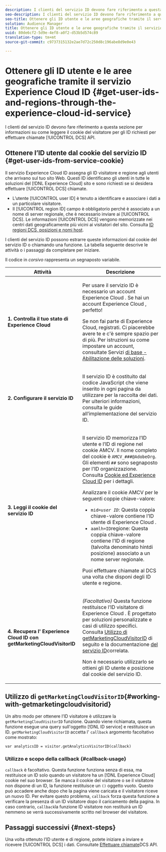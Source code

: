 ```yaml
---
description: I clienti del servizio ID devono fare riferimento a questa sezione per informazioni su come leggere il cookie del visitatore per gli ID richiesti per effettuare chiamate API DCS.
seo-description: I clienti del servizio ID devono fare riferimento a questa sezione per informazioni su come leggere il cookie del visitatore per gli ID richiesti per effettuare chiamate API DCS.
seo-title: Ottenere gli ID utente e le aree geografiche tramite il servizio Experience Cloud ID
solution: Audience Manager
title: Ottenere gli ID utente e le aree geografiche tramite il servizio Experience Cloud ID
uuid: 80de6cf2-5d9e-4ef8-a0f2-d53b5d574c89
translation-type: tm+mt
source-git-commit: c9737315132e2ae7d72c250d8c196abe8d9e0e43

---
```



# Ottenere gli ID utente e le aree geografiche tramite il servizio Experience Cloud ID {#get-user-ids-and-regions-through-the-experience-cloud-id-service}

I clienti del servizio ID devono fare riferimento a questa sezione per informazioni su come leggere il cookie del visitatore per gli ID richiesti per effettuare chiamate [!UICONTROL DCS] API.

## Ottenere l’ID utente dal cookie del servizio ID {#get-user-ids-from-service-cookie}

Il servizio [](https://marketing.adobe.com/resources/help/en_US/mcvid/) Experience Cloud ID assegna gli ID visitatore e regione agli utenti che arrivano sul tuo sito Web. Questi ID identificano gli utenti in tutte le soluzioni del [!DNL Experience Cloud] sito e sono richiesti se si desidera effettuare [!UICONTROL DCS] chiamate.

* L’utente [!UICONTROL user ID] è tenuto a identificare e associare i dati a un particolare visitatore.
* Il [!UICONTROL region ID] campo è obbligatorio perché è associato a un nome di server regionale, che è necessario inviare ai [!UICONTROL DCS]. Le informazioni [!UICONTROL DCS] vengono memorizzate nei centri dati geograficamente più vicini ai visitatori del sito. Consulta [ID regioni DCS, posizioni e nomi host](../../../api/dcs-intro/dcs-api-reference/dcs-regions.md).

I clienti del servizio ID possono estrarre queste informazioni dal cookie del servizio ID o chiamando una funzione. La tabella seguente descrive le attività o i passaggi da completare per iniziare.

Il codice in *corsivo* rappresenta un segnaposto variabile.

<table id="table_660EBE1C24DD4FBE9DCE5191836C9135"> 
 <thead> 
  <tr> 
   <th colname="col1" class="entry"> Attività </th> 
   <th colname="col2" class="entry"> Descrizione </th> 
  </tr> 
 </thead>
 <tbody> 
  <tr> 
   <td colname="col1"> <p> <b>1. Controlla il tuo stato di <span class="keyword"> Experience Cloud</span></b> </p> </td> 
   <td colname="col2"> <p>Per usare il servizio ID è necessario un account <span class="keyword"> Experience Cloud</span> . Se hai un account <span class="keyword"> Experience Cloud</span> , perfetto! </p> <p> Se non fai parte di <span class="keyword"> Experience Cloud</span>, registrati. Ci piacerebbe avere te e c'è sempre spazio per di più. Per istruzioni su come impostare un account, consultate Servizi <a href="https://marketing.adobe.com/resources/help/en_US/mcloud/?f=core_services.html" format="https" scope="external"> di base - Abilitazione delle soluzioni</a>. </p> </td> 
  </tr> 
  <tr> 
   <td colname="col1"> <p> <b>2. Configurare il servizio <span class="keyword"> ID</span></b> </p> </td> 
   <td colname="col2"> <p>Il servizio <span class="keyword"></span> ID è costituito dal codice JavaScript che viene inserito in ogni pagina da utilizzare per la raccolta dei dati. Per ulteriori informazioni, consulta le guide <a href="https://marketing.adobe.com/resources/help/en_US/mcvid/mcvid-implementation-guides.html" format="https" scope="external"></a> all’implementazione del servizio ID. </p> </td> 
  </tr> 
  <tr> 
   <td colname="col1"> <p> <b>3. Leggi il cookie del servizio <span class="keyword"></span> ID</b> </p> </td> 
   <td colname="col2"> <p>Il servizio <span class="keyword"></span> ID memorizza l’ID utente e l’ID di regione nel cookie AMCV. Il nome completo del cookie è <code>AMCV_<i>###</i>@AdobeOrg</code>. Gli elementi <code><i>##</i></code> sono segnaposto per l'ID organizzazione. Consulta <a href="https://marketing.adobe.com/resources/help/en_US/mcvid/mcvid_cookies.html" format="https" scope="external"> Cookie ed Experience Cloud ID</a> per i dettagli. </p> <p>Analizzare il cookie AMCV per le seguenti coppie chiave-valore: </p> <p> 
     <ul id="ul_502ECFCDDD084D448B5EDC4E5C0909C1"> 
      <li id="li_662FFA36AC854E699D50A183B161D654"> <code>mid=<i>user ID</i></code>: Questa coppia chiave-valore contiene l’ID utente di <span class="keyword"> Experience Cloud</span> . </li> 
      <li id="li_65422233187B4217B50DC52DBD58F404"> <code>aamlh=ID<i></i></code>regione: Questa coppia chiave-valore contiene l'ID di regione (talvolta denominato <span class="term"> hint</span>di posizione) associato a un nome server regionale. </li> 
     </ul> </p> <p>Puoi effettuare chiamate al <span class="wintitle"> DCS</span> una volta che disponi degli ID utente e regione. </p> </td> 
  </tr> 
  <tr> 
   <td colname="col1"> <p> <b>4. Recupera l' <span class="keyword"> Experience Cloud ID</span> con getMarketingCloudVisitorID</b> </p> </td> 
   <td colname="col2"> <p><i>(Facoltativo)</i> Questa funzione restituisce l’ID visitatore di <span class="keyword"> Experience Cloud</span> . È progettato per soluzioni personalizzate e casi di utilizzo specifici. Consulta <a href="../../../api/dcs-intro/dcs-s2s/dcs-mcid-ids.md#working-with-getmarketingcloudvisitorid"> Utilizzo di getMarketingCloudVisitorID</a> di seguito e la documentazione <a href="https://marketing.adobe.com/resources/help/en_US/mcvid/mcvid-getmcvid.html" format="https" scope="external"> del servizio ID</a>correlata. </p> <p>Non è necessario utilizzarlo se ottieni gli ID utente e posizione dal cookie del servizio ID. </p> </td> 
  </tr> 
 </tbody> 
</table>

## Utilizzo di `getMarketingCloudVisitorID`{#working-with-getmarketingcloudvisitorid}

Un altro modo per ottenere l’ID visitatore è utilizzare la `getMarketingCloudVisitorID` funzione. Quando viene richiamata, questa funzione esegue una query sull'oggetto [!DNL ID service] e restituisce un ID. `getMarketingCloudVisitorID` accetta l' `callback` argomento facoltativo come mostrato:

`var analyticsID = visitor.getAnalyticsVisitorID(callback)`

### Utilizzo e scopo della callback {#callback-usage}

`callback` è facoltativo. Questa funzione funziona senza di essa, ma restituisce un ID solo quando un visitatore ha un [!DNL Experience Cloud] cookie nel suo browser. Se manca il cookie del visitatore o se il visitatore non dispone di un ID, la funzione restituisce un `()` oggetto vuoto. Questo può accadere anche dopo che la pagina viene caricata e il visitatore riceve un nuovo ID. Per evitare questo problema, `callback` forza questa funzione a verificare la presenza di un ID visitatore dopo il caricamento della pagina. In caso contrario, `callback`la funzione ID visitatore non restituirà un ID nemmeno se verrà successivamente scritto nel browser del visitatore.

## Passaggi successivi {#next-steps}

Una volta ottenuto l’ID utente e di regione, potete iniziare a inviare e ricevere [!UICONTROL DCS] i dati. Consultate [Effettuare chiamate](../../../api/dcs-intro/dcs-s2s/dcs-s2s-calls.md)DCS API.